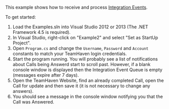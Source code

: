 This example shows how to receive and process [Integration Events](https://github.com/teamhaven/WebAPI/wiki/Integration-Events).

To get started:

1. Load the Examples.sln into Visual Studio 2012 or 2013 (The .NET Framework 4.5 is required).  
2. In Visual Studio, right-click on "Example2" and select "Set as StartUp Project".  
3. Open `Program.cs` and change the `Username`, `Password` and `Account` constants to match your TeamHaven login credentials.  
4. Start the program running. You will probably see a list of notifications about Calls being Answerd start to scroll past. However, if a blank console window is displayed then the Integration Event Queue is empty (messages expire after 7 days).  
5. Open the TeamHaven Website, find an already completed Call, open the Call for update and then save it (it is not necessary to change any answers).  
6. You should see a message in the console window notifying you that the Call was Answered.  
